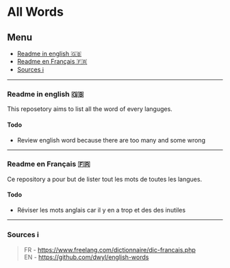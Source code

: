 # All Words

## Menu
- [Readme in english 🇬🇧](https://github.com/PolMrt/allwords#readme-in-english-)
- [Readme en Français 🇫🇷](https://github.com/PolMrt/allwords#readme-en-fran%C3%A7ais-)
- [Sources ℹ](https://github.com/PolMrt/allwords#sources-%E2%84%B9)

----

### Readme in english 🇬🇧
This reposetory aims to list all the word of every languges.
#### Todo
 - Review english word because there are too many and some wrong
 
 
 
 
 
 
 ----
 
### Readme en Français 🇫🇷
Ce repository a pour but de lister tout les mots de toutes les langues.
#### Todo
 - Réviser les mots anglais car il y en a trop et des des inutiles
 

----

### Sources ℹ
> FR - https://www.freelang.com/dictionnaire/dic-francais.php<br>
> EN - https://github.com/dwyl/english-words
